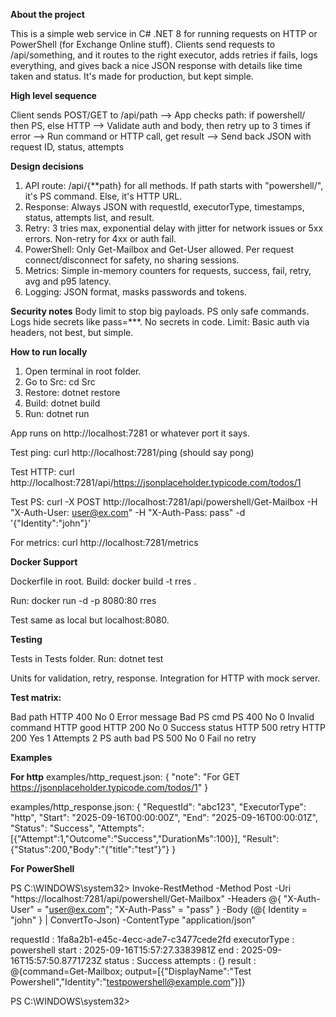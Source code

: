 **About the project**

This is a simple web service in C# .NET 8 for running requests on HTTP or PowerShell (for Exchange Online stuff). Clients send requests to /api/something, and it routes to the right executor, adds retries if fails, logs everything, and gives back a nice JSON response with details like time taken and status. It's made for production, but kept simple.

**High level sequence**

Client sends POST/GET to /api/path  -->   App checks path: if powershell/ then PS, else HTTP  -->  Validate auth and body, then retry up to 3 times if error  --> Run command or HTTP call, get result --> Send back JSON with request ID, status, attempts

**Design decisions**

1. API route: /api/{**path} for all methods. If path starts with "powershell/", it's PS command. Else, it's HTTP URL.
2. Response: Always JSON with requestId, executorType, timestamps, status, attempts list, and result.
3. Retry: 3 tries max, exponential delay with jitter for network issues or 5xx errors. Non-retry for 4xx or auth fail.
4. PowerShell: Only Get-Mailbox and Get-User allowed. Per request connect/disconnect for safety, no sharing sessions.
5. Metrics: Simple in-memory counters for requests, success, fail, retry, avg and p95 latency.
6. Logging: JSON format, masks passwords and tokens.

**Security notes**
Body limit to stop big payloads. PS only safe commands. Logs hide secrets like pass=***. No secrets in code. Limit: Basic auth via headers, not best, but simple.

**How to run locally**

1. Open terminal in root folder.
2. Go to Src: cd Src
3. Restore: dotnet restore
4. Build: dotnet build
5. Run: dotnet run

App runs on http://localhost:7281 or whatever port it says.

Test ping: curl http://localhost:7281/ping  (should say pong)

Test HTTP: curl http://localhost:7281/api/https://jsonplaceholder.typicode.com/todos/1

Test PS: curl -X POST http://localhost:7281/api/powershell/Get-Mailbox -H "X-Auth-User: user@ex.com" -H "X-Auth-Pass: pass" -d '{"Identity":"john"}'

For metrics: curl http://localhost:7281/metrics


**Docker Support**

Dockerfile in root. Build: docker build -t rres .

Run: docker run -d -p 8080:80 rres

Test same as local but localhost:8080.


**Testing**

Tests in Tests folder. Run: dotnet test

Units for validation, retry, response. Integration for HTTP with mock server.


**Test matrix:**

Bad path	HTTP	400	No	0	Error message
Bad PS cmd	PS	400	No	0	Invalid command
HTTP good	HTTP	200	No	0	Success status
HTTP 500 retry	HTTP	200	Yes	1	Attempts 2
PS auth bad	PS	500	No	0	Fail no retry


**Examples**

**For http**
examples/http_request.json:
{
"note": "For GET https://jsonplaceholder.typicode.com/todos/1"
}

examples/http_response.json:
{
"RequestId": "abc123",
"ExecutorType": "http",
"Start": "2025-09-16T00:00:00Z",
"End": "2025-09-16T00:00:01Z",
"Status": "Success",
"Attempts": [{"Attempt":1,"Outcome":"Success","DurationMs":100}],
"Result": {"Status":200,"Body":"{"title":"test"}"}
}

**For PowerShell**

PS C:\WINDOWS\system32> Invoke-RestMethod -Method Post -Uri "https://localhost:7281/api/powershell/Get-Mailbox" -Headers @{ "X-Auth-User" = "user@ex.com"; "X-Auth-Pass" = "pass" } -Body (@{ Identity = "john" } | ConvertTo-Json) -ContentType "application/json"


requestId    : 1fa8a2b1-e45c-4ecc-ade7-c3477cede2fd
executorType : powershell
start        : 2025-09-16T15:57:27.3383981Z
end          : 2025-09-16T15:57:50.8771723Z
status       : Success
attempts     : {}
result       : @{command=Get-Mailbox; output=[{"DisplayName":"Test
               Powershell","Identity":"testpowershell@example.com"}]}



PS C:\WINDOWS\system32>

